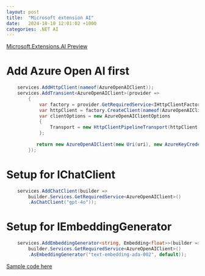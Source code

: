 ```yaml
---
layout: post
title:  "Microsoft extension AI"
date:   2024-10-10 12:01:02 +1000
categories: .NET AI
---
```


[Microsoft.Extensions.AI Preview](https://devblogs.microsoft.com/dotnet/introducing-microsoft-extensions-ai-preview/)

# Add Azure Open AI first

```c#
    services.AddHttpClient(nameof(AzureOpenAIClient));
    services.AddTransient<AzureOpenAIClient>(provider =>
        {
            var factory = provider.GetRequiredService<IHttpClientFactory>();
            var httpClient = factory.CreateClient(nameof(AzureOpenAIClient));
            var clientOptions = new AzureOpenAIClientOptions
            {
                Transport = new HttpClientPipelineTransport(httpClient)
            };
                    
           return new AzureOpenAIClient(new Uri(uri), new AzureKeyCredential(key), clientOptions);
        });
```

# Setup for IChatClient
```c#
    services.AddChatClient(builder =>
        builder.Services.GetRequiredService<AzureOpenAIClient>()
        .AsChatClient("gpt-4o"));
```

# Setup for IEmbeddingGenerator
```c#
    services.AddEmbeddingGenerator<string, Embedding<float>>(builder =>
        builder.Services.GetRequiredService<AzureOpenAIClient>()
        .AsEmbeddingGenerator("text-embedding-ada-002", default));
```

[Sample code here](https://github.com/StormHub/stormhub/tree/main/resources/2024-10-10/ConsoleApp)